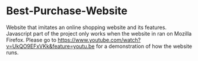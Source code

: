 # Best-Purchase-Website
Website that imitates an online shopping website and its features.
Javascript part of the project only works when the website in ran on Mozilla Firefox.
Please go to https://www.youtube.com/watch?v=UkQO9EFxVKk&feature=youtu.be for a demonstration of how the website runs.
